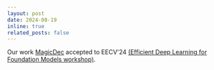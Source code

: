 ```yaml
---
layout: post
date: 2024-08-19
inline: true
related_posts: false
---
```

Our work [MagicDec](https://arxiv.org/abs/2408.11049)
accepted to EECV'24 [(Efficient Deep Learning for Foundation Models workshop)](https://sites.google.com/view/efm24/home).
<!-- [EECV '24](https://sites.google.com/view/efm24/home) -->
<!-- Checkout the work Breaking Latency Throughput Tradeoff  -->


